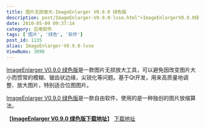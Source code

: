 ```yaml
---
title: 图片无损放大-ImageEnlarger V0.9.0 绿色版
description: post/ImageEnlarger-V0.9.0-lvse.html">ImageEnlargerV0.9.0绿色版是一款图片无损放大工具，可以避免因改变图片大小而惯常的模糊、锯齿状边缘，尖锐化等问题。基于Qt开发，用来高质量地调整、放大图片，特别适合位图图片。post/ImageEnlarger-V0.9.0-lvse.html">ImageEnlargerV0.9.0绿色版是一款自由软件，使用的是一种独创的图片放缩算法。
date: 2010-05-09 09:37:14
category: 应用软件
tags: ['图片', '绿色', '软件']
post_id: 1135
alias: ImageEnlarger-V0.9.0-lvse
ViewNums: 3090
---
```


[ImageEnlarger V0.9.0 绿色版](/blog/imageenlarger-v090-lvse)是一款图片无损放大工具，可以避免因改变图片大小而惯常的模糊、锯齿状边缘，尖锐化等问题。基于Qt开发，用来高质量地调整、放大图片，特别适合位图图片。

[ImageEnlarger V0.9.0 绿色版](/blog/imageenlarger-v090-lvse)是一款自由软件，使用的是一种独创的图片放缩算法。

【[**ImageEnlarger V0.9.0 绿色版下载地址**](/blog/imageenlarger-v090-lvse)】
[下载地址](download.asp?id=422)

